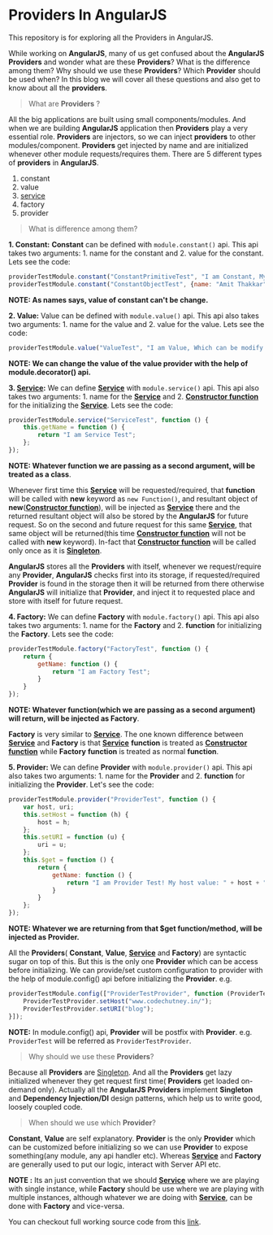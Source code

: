 Providers In AngularJS
======================

This repository is for exploring all the Providers in AngularJS.

While working on **AngularJS**, many of us get confused about the **AngularJS** **Providers** and wonder what are these **Providers**? What is the difference among them? Why should we use these **Providers**? Which **Provider** should be used when? In this blog we will cover all these questions and also get to know about all the **providers**.

> What are **Providers** ?

All the big applications are built using small components/modules. And when we are building **AngularJS** application then **Providers** play a very essential role. **Providers** are injectors, so we can inject **providers** to other modules/component. **Providers** get injected by name and are initialized whenever other module requests/requires them. There are 5 different types of **providers** in **AngularJS**.

1. constant
2. value
3. [service](http://codechutney.in/blog/angularjs/service-in-angularjs/)
4. factory
5. provider

> What is difference among them?

**1. Constant:** **Constant** can be defined with ```module.constant()``` api. This api takes two arguments: 1. name for the constant and 2. value for the constant. Lets see the code:

```JavaScript
providerTestModule.constant("ConstantPrimitiveTest", "I am Constant, My value can't be changed.");
providerTestModule.constant("ConstantObjectTest", {name: "Amit Thakkar", age: 23});
```

**NOTE: As names says, value of constant can't be change.**

**2. Value:** Value can be defined with ```module.value()``` api. This api also takes two arguments: 1. name for the value and 2. value for the value. Lets see the code:

```JavaScript
providerTestModule.value("ValueTest", "I am Value, Which can be modify.");
```

**NOTE: We can change the value of the value provider with the help of module.decorator() api.**

**3. [Service](http://codechutney.in/blog/angularjs/service-in-angularjs/):** We can define **[Service](http://codechutney.in/blog/angularjs/service-in-angularjs/)** with ```module.service()``` api. This api also takes two arguments: 1. name for the **[Service](http://codechutney.in/blog/angularjs/service-in-angularjs/)** and 2. [**Constructor function**](http://codechutney.in/blog/javascript/constructor-pattern/) for the initializing the **[Service](http://codechutney.in/blog/angularjs/service-in-angularjs/)**. Lets see the code:

```JavaScript
providerTestModule.service("ServiceTest", function () {
    this.getName = function () {
        return "I am Service Test";
    };
});
```

**NOTE: Whatever function we are passing as a second argument, will be treated as a class**.

Whenever first time this **[Service](http://codechutney.in/blog/angularjs/service-in-angularjs/)** will be requested/required, that **function** will be called with **new** keyword as ```new Function()```, and resultant object of **new**([**Constructor function**](http://codechutney.in/blog/javascript/constructor-pattern/)), will be injected as **[Service](http://codechutney.in/blog/angularjs/service-in-angularjs/)** there and the returned resultant object will also be stored by the **AngularJS** for future request. So on the second and future request for this same **[Service](http://codechutney.in/blog/angularjs/service-in-angularjs/)**, that same object will be returned(this time [**Constructor function**](http://codechutney.in/blog/javascript/constructor-pattern/) will not be called with **new** keyword). In-fact that [**Constructor function**](http://codechutney.in/blog/javascript/constructor-pattern/) will be called only once as it is [**Singleton**](http://codechutney.in/blog/nodejs/singleton-pattern-with-javascript/).

**AngularJS** stores all the **Providers** with itself, whenever we request/require any **Provider**, **AngularJS** checks first into its storage, if requested/required **Provider** is found in the storage then it will be returned from there otherwise **AngularJS** will initialize that **Provider**, and inject it to requested place and store with itself for future request.

**4. Factory:** We can define **Factory** with ```module.factory()``` api. This api also takes two arguments: 1. name for the **Factory** and 2. **function** for initializing the **Factory**. Lets see the code:

```JavaScript
providerTestModule.factory("FactoryTest", function () {
    return {
        getName: function () {
            return "I am Factory Test";
        }
    }
});
```

**NOTE: Whatever function(which we are passing as a second argument) will return, will be injected as Factory**.

**Factory** is very similar to **[Service](http://codechutney.in/blog/angularjs/service-in-angularjs/)**. The one known difference between **[Service](http://codechutney.in/blog/angularjs/service-in-angularjs/)** and **Factory** is that **[Service](http://codechutney.in/blog/angularjs/service-in-angularjs/)** **function** is treated as [**Constructor function**](http://codechutney.in/blog/javascript/constructor-pattern/) while **Factory** **function** is treated as normal **function**.

**5. Provider:** We can define **Provider** with ```module.provider()``` api. This api also takes two arguments: 1. name for the **Provider** and 2. **function** for initializing the **Provider**. Let's see the code:

```JavaScript
providerTestModule.provider("ProviderTest", function () {
    var host, uri;
    this.setHost = function (h) {
        host = h;
    };
    this.setURI = function (u) {
        uri = u;
    };
    this.$get = function () {
        return {
            getName: function () {
                return "I am Provider Test! My host value: " + host + " and URI value: " + uri;
            }
        }
    };
});
```

**NOTE: Whatever we are returning from that $get function/method, will be injected as Provider.**

All the **Providers**( **Constant**, **Value**, **[Service](http://codechutney.in/blog/angularjs/service-in-angularjs/)** and **Factory**) are syntactic sugar on top of this. But this is the only one **Provider** which can be access before initializing. We can provide/set custom configuration to provider with the help of module.config() api before initializing the **Provider**. e.g.

```JavaScript
providerTestModule.config(["ProviderTestProvider", function (ProviderTestProvider) {
    ProviderTestProvider.setHost("www.codechutney.in/");
    ProviderTestProvider.setURI("blog");
}]);
```

**NOTE:** In module.config() api, **Provider** will be postfix with **Provider**. e.g. ```ProviderTest``` will be referred as ```ProviderTestProvider```.

> Why should we use these **Providers**?

Because all **Providers** are [Singleton](http://codechutney.in/blog/nodejs/singleton-pattern-with-javascript/). And all the **Providers** get lazy initialized whenever they get request first time( **Providers** get loaded on-demand only). Actually all the **AngularJS Providers** implement **Singleton** and **Dependency Injection/DI** design patterns, which help us to write good, loosely coupled code.

> When should we use which **Provider**?

**Constant**, **Value** are self explanatory. **Provider** is the only **Provider** which can be customized before initializing so we can use **Provider** to expose something(any module, any api handler etc). Whereas **[Service](http://codechutney.in/blog/angularjs/service-in-angularjs/)** and **Factory** are generally used to put our logic, interact with Server API etc.

**NOTE :** Its an just convention that we should **[Service](http://codechutney.in/blog/angularjs/service-in-angularjs/)** where we are playing with single instance, while **Factory** should be use where we are playing with multiple instances, although whatever we are doing with **[Service](http://codechutney.in/blog/angularjs/service-in-angularjs/)**, can be done with **Factory** and vice-versa.

You can checkout full working source code from this [link](https://github.com/AmitThakkar/Providers-In-AngularJS).